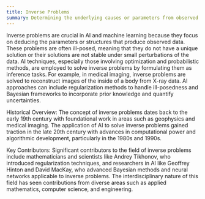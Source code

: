 ```yaml
---
title: Inverse Problems
summary: Determining the underlying causes or parameters from observed data, essentially reversing the usual process of predicting effects from known causes.
---
```

Inverse problems are crucial in AI and machine learning because they focus on deducing the parameters or structures that produce observed data. These problems are often ill-posed, meaning that they do not have a unique solution or their solutions are not stable under small perturbations of the data. AI techniques, especially those involving optimization and probabilistic methods, are employed to solve inverse problems by formulating them as inference tasks. For example, in medical imaging, inverse problems are solved to reconstruct images of the inside of a body from X-ray data. AI approaches can include regularization methods to handle ill-posedness and Bayesian frameworks to incorporate prior knowledge and quantify uncertainties.

Historical Overview:
The concept of inverse problems dates back to the early 19th century with foundational work in areas such as geophysics and medical imaging. The application of AI to solve inverse problems gained traction in the late 20th century with advances in computational power and algorithmic development, particularly in the 1980s and 1990s.

Key Contributors:
Significant contributors to the field of inverse problems include mathematicians and scientists like Andrey Tikhonov, who introduced regularization techniques, and researchers in AI like Geoffrey Hinton and David MacKay, who advanced Bayesian methods and neural networks applicable to inverse problems. The interdisciplinary nature of this field has seen contributions from diverse areas such as applied mathematics, computer science, and engineering.